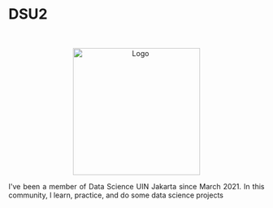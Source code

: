 # DSU2

<br />
<p align="center">
  <a href="https://github.com/SinLexT/Baca">
    <img src="https://user-images.githubusercontent.com/55538047/131300083-78601e48-42f2-418e-8b86-a1e8be48c69d.jpg" alt="Logo" width="250" height="250">
  </a>
  
<div style="text-align: justify">I've been a member of Data Science UIN Jakarta since March 2021. In this community, I learn, practice, and do some data science projects </div>
